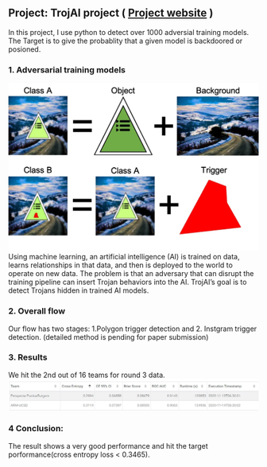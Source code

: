 ## Project: TrojAI project ( <a href="https://pages.nist.gov/trojai/">Project website</a> )



In this project, I use python to detect over 1000 adversial training models. The Target is to give the probablity that a given model is backdoored or posioned.

### 1. Adversarial training models
<img src="images/trojai_t0.jpg?raw=true"/>
Using machine learning, an artificial intelligence (AI) is trained on data, learns relationships in that data, and then is deployed to the world to operate on new data. The problem is that an adversary that can disrupt the training pipeline can insert Trojan behaviors into the AI. TrojAI’s goal is to detect Trojans hidden in trained AI models. 

### 2.	Overall flow

Our flow has two stages: 1.Polygon trigger detection and 2. Instgram trigger detection. (detailed method is pending for paper submission)

### 3. Results
We hit the 2nd out of 16 teams for round 3 data.
<img src="images/trojai_round3.jpg?raw=true"/>

### 4 Conclusion:
The result shows a very good performance and hit the target porformance(cross entropy loss < 0.3465). 
